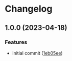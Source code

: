 # Changelog

## 1.0.0 (2023-04-18)


### Features

* initial commit ([1eb05ee](https://github.com/camptocamp/devops-stack-module-cluster-sks/commit/1eb05eec029100c51dc7732f41aae45418ddeb84))
